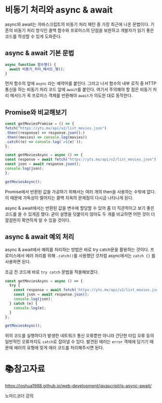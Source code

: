 # 비동기 처리와 async & await

async와 await는 자바스크립트의 비동기 처리 패턴 중 가장 최근에 나온 문법이다. 기존의 비동기 처리 방식인 콜백 함수와 프로미스의 단점을 보완하고 개발자가 읽기 좋은 코드를 작성할 수 있게 도와준다.

## async & await 기본 문법

```js
async function 함수명() {
  await 비동기_처리_메서드_명();
}
```

먼저 함수의 앞에 `async` 라는 예약어를 붙인다. 그러고 나서 함수의 내부 로직 중 HTTP 통신을 하는 비동기 처리 코드 앞에 `await`를 붙인다. 여기서 주의해야 할 점은 비동기 처리 메서드가 꼭 프로미스 객체를 반환해야 `await`가 의도한 대로 동작한다.

## Promise와 비교해보기

```javascript
const getMoviesPromise = () => {
fetch("https://yts.mx/api/v2/list_movies.json")
.then((response) => response.json();)
.then((movies) => console.log(movies))
.catch((e) => console.log(`✔${e}`));
};

const getMoviesAsync = async () => {
const response = await fetch("https://yts.mx/api/v2/list_movies.json");
const json = await response.json();
console.log(json);
};

getMoviesAsync();
```

Promise에서 반환된 값을 가공하기 위해서는 여러 개의 then을 사용하는 수밖에 없다. 이 때문에 가독성이 떨어지는 콜백 지옥의 문제점이 다시금 나타나게 된다.

async & await에서는 반환된 값을 변수에 할당할 수 있어 좀 더 직관적이고 보기 좋은 코드를 쓸 수 있게끔 했다. 굳이 설명을 덧붙이지 않아도 두 개를 비교하면 어떤 것이 더 깔끔한지 확연하게 알 수 있을 것이다.

## async & await 예외 처리

async & await에서 예외를 처리하는 방법은 바로 try catch문을 활용하는 것이다. 프로미스에서 에러 처리를 위해 `.catch()`를 사용했던 것처럼 async에서는 `catch {}` 를 사용하면 된다.

조금 전 코드에 바로 `try catch` 문법을 적용해보겠다.

```javascript
const getMoviesAsync = async () => {
  try {
    const response = await fetch('https://yts.mx/api/v2/list_movies.json');
    const json = await response.json();
    console.log(json);
  } catch (e) {
    console.log(e);
  }
};

getMoviesAsync();
```

위의 코드를 실행하다가 발생한 네트워크 통신 오류뿐만 아니라 간단한 타입 오류 등의 일반적인 오류까지도 `catch`로 잡아낼 수 있다. 발견된 에러는 `error` 객체에 담기기 때문에 에러의 유형에 맞게 에러 코드를 처리해주시면 된다.

# :books:참고자료

https://joshua1988.github.io/web-development/javascript/js-async-await/

노마드코더 강의
